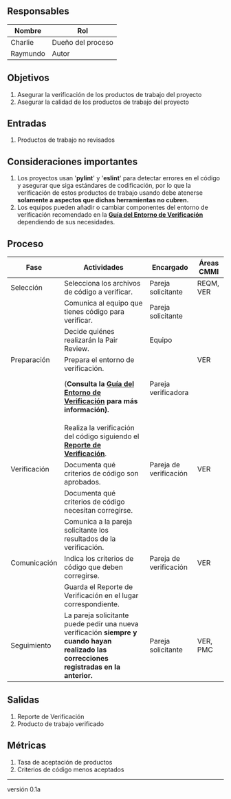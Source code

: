 ## Responsables
Nombre     | Rol
-----------|------------------
Charlie    | Dueño del proceso
Raymundo   | Autor

## Objetivos
1. Asegurar la verificación de los productos de trabajo del proyecto
2. Asegurar la calidad de los productos de trabajo del proyecto

## Entradas
1. Productos de trabajo no revisados

## Consideraciones importantes
1. Los proyectos usan '**pylint**' y '**eslint**' para detectar errores en el código y asegurar que  siga estándares de codificación, por lo que la verificación de estos productos de trabajo usando debe atenerse **solamente a aspectos que dichas herramientas no cubren.** 
2. Los equipos pueden añadir o cambiar componentes del entorno de verificación recomendado en la <a href="">**Guía del Entorno de Verificación**</a> dependiendo de sus necesidades.

## Proceso
<table>
  <thead>
    <tr>
      <th>Fase</th>
      <th>Actividades</th>
      <th>Encargado</th>
      <th>Áreas CMMI</th>
    </tr>
  </thead>
  <tbody>
      <tr>
      <td>Selección</td>
      <td>Selecciona los archivos de código a verificar. </td>
      <td>Pareja solicitante</td>
      <td>REQM, VER</td>
    </tr>
    <tr>
      <td rowspan="3">Preparación</td>
      <td>Comunica al equipo que tienes código para verificar. </td>
      <td>Pareja solicitante</td>
      <td rowspan="3">VER</td>
    </tr>
    <tr>
      <td>Decide quiénes realizarán la Pair Review.
      </td>
      <td>Equipo</td>
    </tr>
    <tr>
      <td>Prepara el entorno de verificación.
      <p>(<strong>Consulta la <a href="https://github.com/novaDepto/Nova/wiki/Gu%C3%ADa-de-entorno-de-verificaci%C3%B3n">Guía del Entorno de Verificación<strong></a> para más información).</p>
      </td>
      <td>Pareja verificadora</td>
    </tr>
    <tr>
      <td rowspan="3">Verificación</td>
      <td>Realiza la verificación del código siguiendo el <a href="https://docs.google.com/spreadsheets/d/1WccrRu2iMWX6y1USG_k5nElfajfu6ACS1L11QNGuKN0/edit#gid=39101311"><strong>Reporte de Verificación</strong></a>.</td>
      <td rowspan="3">Pareja de verificación</td>
      <td rowspan="3">VER</td>
    </tr>
    <tr>
      <td>Documenta qué criterios de código son aprobados.
      </td>
    </tr>
    <tr>
      <td>Documenta qué criterios de código necesitan corregirse.</td>
    </tr>
    <tr>
      <td rowspan="3">Comunicación</td>
      <td>Comunica a la pareja solicitante los resultados de la verificación. </td>
      <td rowspan="3">Pareja de verificación</td>
      <td rowspan="3">VER</td>
    </tr>
    <tr>
      <td>Indica los criterios de código que deben corregirse.
      </td>
    </tr>
    <tr>
      <td>Guarda el Reporte de Verificación en el lugar correspondiente.</td>
    </tr>
    <tr>
      <td>Seguimiento</td>
      <td>La pareja solicitante puede pedir una nueva verificación <strong>siempre y cuando hayan realizado las correcciones registradas en la  anterior.</strong></td>
      <td>Pareja solicitante</td>
      <td>VER, PMC</td>
    </tr>
    
  </tbody>
</table>

## Salidas
1. Reporte de Verificación
2. Producto de trabajo verificado

## Métricas
1. Tasa de aceptación de productos
2. Criterios de código menos aceptados

***
versión 0.1a
